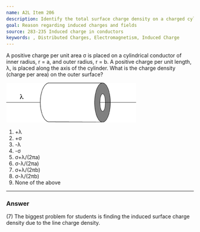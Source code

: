 ```yaml
---
name: A2L Item 206
description: Identify the total surface charge density on a charged cylindrical conductor with a charged wire lying along its axis.
goal: Reason regarding induced charges and fields
source: 283-235 Induced charge in conductors
keywords: , Distributed Charges, Electromagnetism, Induced Charge
---
```


A positive charge per unit area &sigma; is placed on a cylindrical
conductor of inner radius, r = a, and outer radius, r = b.  A positive
charge per unit length, &lambda;, is placed along the axis of the
cylinder.  What is the charge density (charge per area) on the outer
surface?

![Item206_fig1.gif](../images/Item206_fig1.gif)

1. +&lambda;
2. +&sigma;
3. -&lambda;
4. -&sigma;
5. &sigma;+&lambda;/(2&pi;a)
6. &sigma;-&lambda;/(2&pi;a)
7. &sigma;+&lambda;/(2&pi;b)
8. &sigma;-&lambda;/(2&pi;b)
9. None of the above


<hr/>

### Answer

(7) The biggest problem for students is finding the induced surface
charge density due to the line charge density. 
